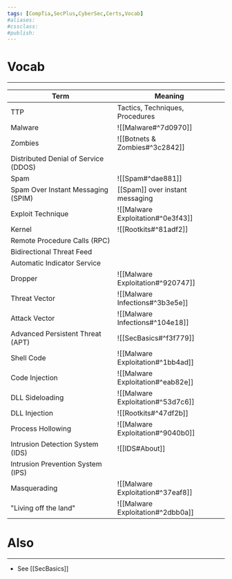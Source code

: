 ```yaml
---
tags: [CompTia,SecPlus,CyberSec,Certs,Vocab]
#aliases:
#cssclass:
#publish:
---
```


# Vocab
---

| Term                                         | Meaning                                                                       |
| -------------------------------------------- | ----------------------------------------------------------------------------- |
| TTP                                          | Tactics, Techniques, Procedures                                               |
| Malware                                      | ![[Malware#^7d0970]]                                                          |
| Zombies                                      | ![[Botnets & Zombies#^3c2842]]                                                |
| Distributed Denial of Service (DDOS)         |                                                                               |
| Spam                                         | ![[Spam#^dae881]]                                                             |
| Spam Over Instant Messaging (SPIM)       | [[Spam]] over instant messaging                                               |
| Exploit Technique                            | ![[Malware Exploitation#^0e3f43]]                                             |
| Kernel                                       | ![[Rootkits#^81adf2]]                                                         |
| Remote Procedure Calls (RPC)             |                                                                               |
| Bidirectional Threat Feed                    |                                                                               |
| Automatic Indicator Service                  |                                                                               |
| Dropper                                      | ![[Malware Exploitation#^920747]]                                             |
| Threat Vector                                | ![[Malware Infections#^3b3e5e]]                                               |
| Attack Vector                                | ![[Malware Infections#^104e18]]                                               |
| Advanced Persistent Threat (APT)             | ![[SecBasics#^f3f779]]                                                        |
| Shell Code                                   | ![[Malware Exploitation#^1bb4ad]]                                             |
| Code Injection                               | ![[Malware Exploitation#^eab82e]]                                             |
| DLL Sideloading                              | ![[Malware Exploitation#^53d7c6]]                                             |
| DLL Injection                                | ![[Rootkits#^47df2b]]                                                         |
| Process Hollowing                            | ![[Malware Exploitation#^9040b0]]                                             |
| Intrusion Detection System (IDS)         | ![[IDS#About]]                                                                |
| Intrusion Prevention System (IPS)        |                                                                               |
| Masquerading                                 | ![[Malware Exploitation#^37eaf8]]                                             |
| "Living off the land"                        | ![[Malware Exploitation#^2dbb0a]]                                             |


# Also
---
- See [[SecBasics]]